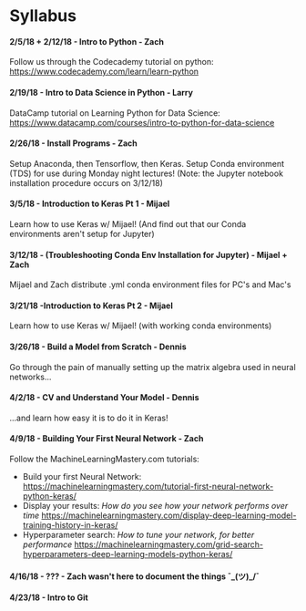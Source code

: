 # Syllabus

#### 2/5/18 + 2/12/18 - Intro to Python - Zach
Follow us through the Codecademy tutorial on python:
https://www.codecademy.com/learn/learn-python


#### 2/19/18 - Intro to Data Science in Python - Larry
DataCamp tutorial on Learning Python for Data Science:
https://www.datacamp.com/courses/intro-to-python-for-data-science


#### 2/26/18 - Install Programs - Zach
Setup Anaconda, then Tensorflow, then Keras. Setup Conda environment (TDS) for use during Monday night lectures! (Note: the Jupyter notebook installation procedure occurs on 3/12/18)


#### 3/5/18 - Introduction to Keras Pt 1 - Mijael
Learn how to use Keras w/ Mijael! (And find out that our Conda environments aren't setup for Jupyter)


#### 3/12/18 - (Troubleshooting Conda Env Installation for Jupyter) - Mijael + Zach
Mijael and Zach distribute .yml conda environment files for PC's and Mac's


#### 3/21/18 -Introduction to Keras Pt 2 - Mijael
Learn how to use Keras w/ Mijael! (with working conda environments)


#### 3/26/18 - Build a Model from Scratch - Dennis
Go through the pain of manually setting up the matrix algebra used in neural networks...


#### 4/2/18 - CV and Understand Your Model - Dennis
...and learn how easy it is to do it in Keras!


#### 4/9/18 - Building Your First Neural Network - Zach
Follow the MachineLearningMastery.com tutorials:
- Build your first Neural Network:
https://machinelearningmastery.com/tutorial-first-neural-network-python-keras/
- Display your results: *How do you see how your network performs over time*
https://machinelearningmastery.com/display-deep-learning-model-training-history-in-keras/
- Hyperparameter search: *How to tune your network, for better performance*
https://machinelearningmastery.com/grid-search-hyperparameters-deep-learning-models-python-keras/


#### 4/16/18 - ??? - Zach wasn't here to document the things ¯\_(ツ)_/¯


#### 4/23/18 - Intro to Git
